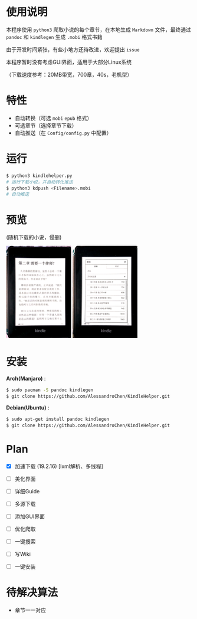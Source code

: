 # 使用说明

本程序使用 `python3` 爬取小说的每个章节，在本地生成 `Markdown` 文件，最终通过 `pandoc` 和 `kindlegen` 生成 `.mobi` 格式书籍

由于开发时间紧张，有些小地方还待改进，欢迎提出 `issue`

本程序暂时没有考虑GUI界面，适用于大部分Linux系统

（下载速度参考：20MB带宽，700章，40s，老机型）



# 特性

* 自动转换（可选 `mobi` `epub` 格式）
* 可选章节（选择章节下载）
* 自动推送（在 `Config/config.py` 中配置）



# 运行

```bash
$ python3 kindlehelper.py
# 运行下载小说，并自动转化推送
$ python3 kdpush <Filename>.mobi
# 自动推送
```



# 预览

(随机下载的小说，侵删)



<img src="https://github.com/AlessandroChen/KindleHelper/blob/master/preview1.jpg" height = "250" div align=center/>

<img src="https://github.com/AlessandroChen/KindleHelper/blob/master/preview2.jpg" height = "250" div align=center/>

# 安装

**Arch(Manjaro)** :

  ```bash
$ sudo pacman -S pandoc kindlegen
$ git clone https://github.com/AlessandroChen/KindleHelper.git
  ```

**Debian(Ubuntu)** :

```bash
$ sudo apt-get install pandoc kindlegen
$ git clone https://github.com/AlessandroChen/KindleHelper.git
```



# Plan

- [x] 加速下载 (19.2.16) [lxml解析、多线程]

- [ ] 美化界面

- [ ] 详细Guide

- [ ] 多源下载

- [ ] 添加GUI界面

- [ ] 优化爬取

- [ ] 一键搜索

- [ ] 写Wiki
- [ ] 一键安装

# 待解决算法

* 章节一一对应

